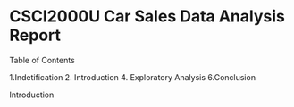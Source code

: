 # CSCI2000U  Car Sales Data Analysis Report

Table of Contents 

  1.Indetification 
  2. Introduction
  4. Exploratory Analysis
  6.Conclusion


















Introduction
